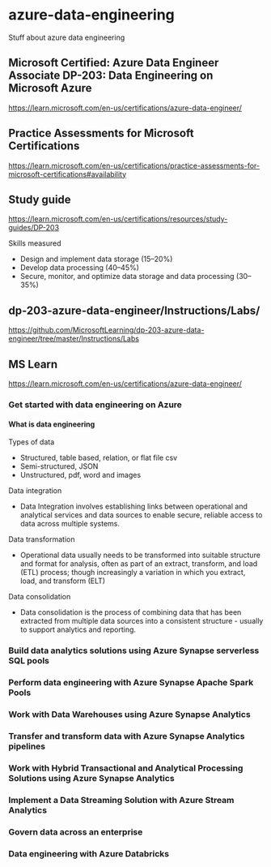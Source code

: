 # azure-data-engineering
Stuff about azure data engineering

## Microsoft Certified: Azure Data Engineer Associate DP-203: Data Engineering on Microsoft Azure

https://learn.microsoft.com/en-us/certifications/azure-data-engineer/


## Practice Assessments for Microsoft Certifications

https://learn.microsoft.com/en-us/certifications/practice-assessments-for-microsoft-certifications#availability

## Study guide

https://learn.microsoft.com/en-us/certifications/resources/study-guides/DP-203


Skills measured
* Design and implement data storage (15–20%)
* Develop data processing (40–45%)
* Secure, monitor, and optimize data storage and data processing (30–35%)

## dp-203-azure-data-engineer/Instructions/Labs/

https://github.com/MicrosoftLearning/dp-203-azure-data-engineer/tree/master/Instructions/Labs

## MS Learn

https://learn.microsoft.com/en-us/certifications/azure-data-engineer/

### Get started with data engineering on Azure

#### What is data engineering

Types of data
* Structured, table based, relation, or flat file csv
* Semi-structured, JSON
* Unstructured, pdf, word and images

Data integration
* Data Integration involves establishing links between operational and analytical services and data sources to enable secure, reliable access to data across multiple systems. 

Data transformation
* Operational data usually needs to be transformed into suitable structure and format for analysis, often as part of an extract, transform, and load (ETL) process; though increasingly a variation in which you extract, load, and transform (ELT)

Data consolidation
* Data consolidation is the process of combining data that has been extracted from multiple data sources into a consistent structure - usually to support analytics and reporting.






### Build data analytics solutions using Azure Synapse serverless SQL pools

### Perform data engineering with Azure Synapse Apache Spark Pools

### Work with Data Warehouses using Azure Synapse Analytics

### Transfer and transform data with Azure Synapse Analytics pipelines

### Work with Hybrid Transactional and Analytical Processing Solutions using Azure Synapse Analytics

### Implement a Data Streaming Solution with Azure Stream Analytics

### Govern data across an enterprise

### Data engineering with Azure Databricks

